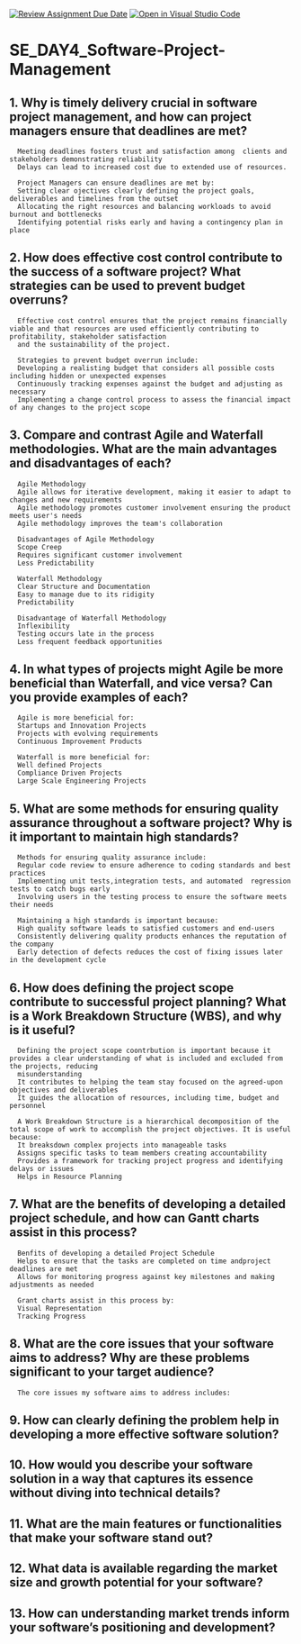 [![Review Assignment Due Date](https://classroom.github.com/assets/deadline-readme-button-22041afd0340ce965d47ae6ef1cefeee28c7c493a6346c4f15d667ab976d596c.svg)](https://classroom.github.com/a/9pw6JKcu)
[![Open in Visual Studio Code](https://classroom.github.com/assets/open-in-vscode-2e0aaae1b6195c2367325f4f02e2d04e9abb55f0b24a779b69b11b9e10269abc.svg)](https://classroom.github.com/online_ide?assignment_repo_id=15695014&assignment_repo_type=AssignmentRepo)
# SE_DAY4_Software-Project-Management
## 1. Why is timely delivery crucial in software project management, and how can project managers ensure that deadlines are met?
      Meeting deadlines fosters trust and satisfaction among  clients and stakeholders demonstrating reliability 
      Delays can lead to increased cost due to extended use of resources.
      
      Project Managers can ensure deadlines are met by:
      Setting clear ojectives clearly defining the project goals, deliverables and timelines from the outset
      Allocating the right resources and balancing workloads to avoid burnout and bottlenecks
      Identifying potential risks early and having a contingency plan in place

## 2. How does effective cost control contribute to the success of a software project? What strategies can be used to prevent budget overruns?
      Effective cost control ensures that the project remains financially viable and that resources are used efficiently contributing to profitability, stakeholder satisfaction 
      and the sustainability of the project.

      Strategies to prevent budget overrun include:
      Developing a realisting budget that considers all possible costs including hidden or unexpected expenses
      Continuously tracking expenses against the budget and adjusting as necessary
      Implementing a change control process to assess the financial impact of any changes to the project scope

## 3. Compare and contrast Agile and Waterfall methodologies. What are the main advantages and disadvantages of each?
      Agile Methodology
      Agile allows for iterative development, making it easier to adapt to changes and new requirements
      Agile methodology promotes customer involvement ensuring the product meets user's needs
      Agile methodology improves the team's collaboration

      Disadvantages of Agile Methodology
      Scope Creep
      Requires significant customer involvement
      Less Predictability

      Waterfall Methodology
      Clear Structure and Documentation
      Easy to manage due to its ridigity
      Predictability

      Disadvantage of Waterfall Methodology
      Inflexibility
      Testing occurs late in the process
      Less frequent feedback opportunities

## 4. In what types of projects might Agile be more beneficial than Waterfall, and vice versa? Can you provide examples of each?
      Agile is more beneficial for:
      Startups and Innovation Projects
      Projects with evolving requirements
      Continuous Improvement Products

      Waterfall is more beneficial for:
      Well defined Projects
      Compliance Driven Projects
      Large Scale Engineering Projects

## 5. What are some methods for ensuring quality assurance throughout a software project? Why is it important to maintain high standards?
      Methods for ensuring quality assurance include:
      Regular code review to ensure adherence to coding standards and best practices
      Implementing unit tests,integration tests, and automated  regression tests to catch bugs early
      Involving users in the testing process to ensure the software meets their needs
      
      Maintaining a high standards is important because:
      High quality software leads to satisfied customers and end-users
      Consistently delivering quality products enhances the reputation of the company
      Early detection of defects reduces the cost of fixing issues later in the development cycle
 
## 6. How does defining the project scope contribute to successful project planning? What is a Work Breakdown Structure (WBS), and why is it useful?
      Defining the project scope coontrbution is important because it provides a clear understanding of what is included and excluded from the projects, reducing 
      misunderstanding
      It contributes to helping the team stay focused on the agreed-upon objectives and deliverables
      It guides the allocation of resources, including time, budget and personnel
      
      A Work Breakdown Structure is a hierarchical decomposition of the total scope of work to accomplish the project objectives. It is useful because:
      It breaksdown complex projects into manageable tasks
      Assigns specific tasks to team members creating accountability
      Provides a framework for tracking project progress and identifying delays or issues
      Helps in Resource Planning
## 7. What are the benefits of developing a detailed project schedule, and how can Gantt charts assist in this process?
      Benfits of developing a detailed Project Schedule
      Helps to ensure that the tasks are completed on time andproject deadlines are met
      Allows for monitoring progress against key milestones and making adjustments as needed
      
      Grant charts assist in this process by:
      Visual Representation
      Tracking Progress 
## 8. What are the core issues that your software aims to address? Why are these problems significant to your target audience?
      The core issues my software aims to address includes:

## 9. How can clearly defining the problem help in developing a more effective software solution?
## 10. How would you describe your software solution in a way that captures its essence without diving into technical details?
## 11. What are the main features or functionalities that make your software stand out?
## 12. What data is available regarding the market size and growth potential for your software?
## 13. How can understanding market trends inform your software’s positioning and development?

